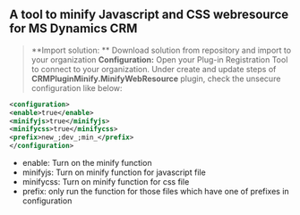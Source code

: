A tool to minify Javascript and CSS webresource for MS Dynamics CRM
-------------------------------------------------------------------

>**Import solution: ** Download solution from repository and import to your organization
>**Configuration:** Open your Plug-in Registration Tool to connect to your organization. Under create and update steps of **CRMPluginMinify.MinifyWebResource** plugin, check the unsecure configuration like below:
>
```xml
<configuration>
<enable>true</enable>
<minifyjs>true</minifyjs>
<minifycss>true</minifycss>
<prefix>new_;dev_;min_</prefix>
</configuration>
```
> 
 - enable: Turn on the minify function
 - minifyjs: Turn on minify function for javascript file
 - minifycss:  Turn on minify function for css file
 - prefix: only run the function for those files which have one of prefixes in configuration
